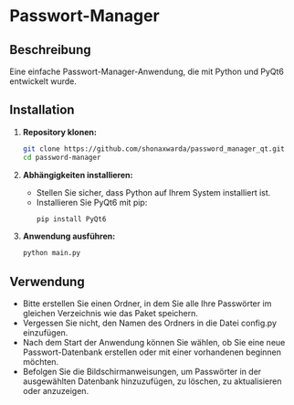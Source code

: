 # Passwort-Manager

## Beschreibung
Eine einfache Passwort-Manager-Anwendung, die mit Python und PyQt6 entwickelt wurde.

## Installation
1. **Repository klonen:**
    ```bash
    git clone https://github.com/shonaxwarda/password_manager_qt.git
    cd password-manager
    ```

2. **Abhängigkeiten installieren:**
    - Stellen Sie sicher, dass Python auf Ihrem System installiert ist.
    - Installieren Sie PyQt6 mit pip:
      ```bash
      pip install PyQt6
      ```

3. **Anwendung ausführen:**
    ```bash
    python main.py
    ```

## Verwendung
- Bitte erstellen Sie einen Ordner, in dem Sie alle Ihre Passwörter im gleichen Verzeichnis wie das Paket speichern.
- Vergessen Sie nicht, den Namen des Ordners in die Datei config.py einzufügen.
- Nach dem Start der Anwendung können Sie wählen, ob Sie eine neue Passwort-Datenbank erstellen oder mit einer vorhandenen beginnen möchten.
- Befolgen Sie die Bildschirmanweisungen, um Passwörter in der ausgewählten Datenbank hinzuzufügen, zu löschen, zu aktualisieren oder anzuzeigen.
